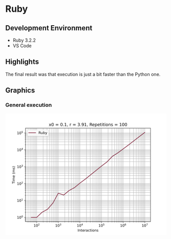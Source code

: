 # Ruby

## Development Environment
  - Ruby 3.2.2
  - VS Code

## Highlights
The final result was that execution is just a bit faster than the Python one.

## Graphics
### General execution
![](./assets/ruby.svg)

